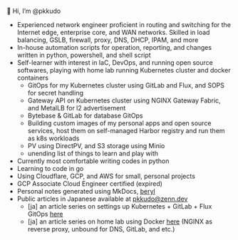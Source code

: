
<!---
- 👋 Hi, I’m @pkkudo
- 👀 I’m interested in ...
- 🌱 I’m currently learning ...
- 💞️ I’m looking to collaborate on ...
- 📫 How to reach me ...

pkkudo/pkkudo is a ✨ special ✨ repository because its `README.md` (this file) appears on your GitHub profile.
You can click the Preview link to take a look at your changes.
--->

👋 Hi, I’m @pkkudo

- Experienced network engineer proficient in routing and switching for the Internet edge, enterprise core, and WAN networks. Skilled in load balancing, GSLB, firewall, proxy, DNS, DHCP, IPAM, and more
- In-house automation scripts for operation, reporting, and changes written in python, powershell, and shell script
- Self-learner with interest in IaC, DevOps, and running open source softwares, playing with home lab running Kubernetes cluster and docker containers
    - GitOps for my Kubernetes cluster using GitLab and Flux, and SOPS for secret handling
    - Gateway API on Kubernetes cluster using NGINX Gateway Fabric, and MetalLB for l2 advertisement
    - Bytebase & GitLab for database GitOps
    - Building custom images of my personal apps and open source services, host them on self-managed Harbor registry and run them as k8s workloads
    - PV using DirectPV, and S3 storage using Minio
    - unending list of things to learn and play with
- Currently most comfortable writing codes in python
- Learning to code in go
- Using Cloudflare, GCP, and AWS for small, personal projects
- GCP Associate Cloud Engineer certified (expired)
- Personal notes generated using MkDocs, [beryl](https://beryl.blink-1x52.net/)
- Public articles in Japanese available at [pkkudo@zenn.dev](https://zenn.dev/pkkudo)
    - [ja] an article series on settings up Kubernetes + GitLab + Flux GitOps [here](https://zenn.dev/pkkudo/articles/39085bca8a0f85)
    - [ja] an article series on home lab using Docker [here](https://zenn.dev/pkkudo/articles/0e6c2a989bb98e) (NGINX as reverse proxy, unbound for DNS, GitLab, and etc.)
